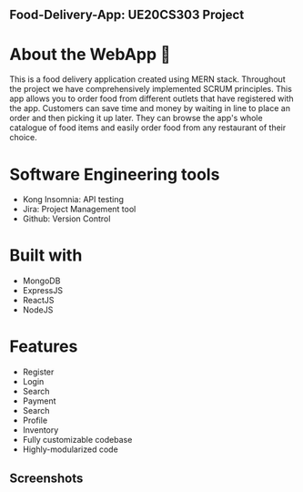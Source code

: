 ## Food-Delivery-App: UE20CS303 Project

# About the WebApp 🥘
This is a food delivery application created using MERN stack. Throughout the project we have comprehensively implemented SCRUM principles. This app allows you to order food from different outlets that have registered with the app. Customers can save time and money by waiting in line to place an order and then picking it up later. They can browse the app's whole catalogue of food items and easily order food from any restaurant of their choice.

# Software Engineering tools
* Kong Insomnia: API testing
* Jira: Project Management tool
* Github: Version Control

# Built with
* MongoDB
* ExpressJS
* ReactJS
* NodeJS

# Features
* Register
* Login
* Search
* Payment
* Search
* Profile
* Inventory
* Fully customizable codebase
* Highly-modularized code

## Screenshots
